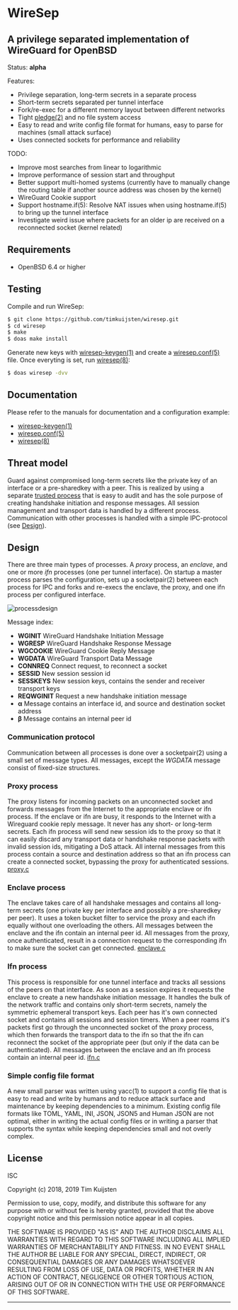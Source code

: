 # WireSep

## A privilege separated implementation of WireGuard for OpenBSD

Status: **alpha**

Features:
* Privilege separation, long-term secrets in a separate process
* Short-term secrets separated per tunnel interface
* Fork/re-exec for a different memory layout between different networks
* Tight [pledge(2)] and no file system access
* Easy to read and write config file format for humans, easy to parse for
  machines (small attack surface)
* Uses connected sockets for performance and reliability

TODO:
* Improve most searches from linear to logarithmic
* Improve performance of session start and throughput
* Better support multi-homed systems (currently have to manually change
  the routing table if another source address was chosen by the kernel)
* WireGuard Cookie support
* Support hostname.if(5): Resolve NAT issues when using hostname.if(5) to bring
  up the tunnel interface
* Investigate weird issue where packets for an older ip are received on a
  reconnected socket (kernel related)

## Requirements

* OpenBSD 6.4 or higher

## Testing

Compile and run WireSep:

```sh
$ git clone https://github.com/timkuijsten/wiresep.git
$ cd wiresep
$ make
$ doas make install
```

Generate new keys with [wiresep-keygen(1)] and create a [wiresep.conf(5)] file.
Once everyting is set, run [wiresep(8)]:

```sh
$ doas wiresep -dvv
```

## Documentation

Please refer to the manuals for documentation and a configuration example:
* [wiresep-keygen(1)]
* [wiresep.conf(5)]
* [wiresep(8)]

## Threat model

Guard against compromised long-term secrets like the private key of an interface
or a pre-sharedkey with a peer. This is realized by using a separate [trusted
process](enclave.c) that is easy to audit and has the sole purpose of creating
handshake initiation and response messages. All session management and transport
data is handled by a different process. Communication with other processes is
handled with a simple IPC-protocol (see [Design](#design)).

## Design

There are three main types of processes. A *proxy* process, an *enclave*, and
one or more *ifn* processes (one per tunnel interface). On startup a master
process parses the configuration, sets up a socketpair(2) between each process
for IPC and forks and re-execs the enclave, the proxy, and one ifn process per
configured interface.

![processdesign]

Message index:
* **WGINIT**	WireGuard Handshake Initiation Message
* **WGRESP**	WireGuard Handshake Response Message
* **WGCOOKIE**	WireGuard Cookie Reply Message
* **WGDATA**	WireGuard Transport Data Message
* **CONNREQ**	Connect request, to reconnect a socket
* **SESSID**	New session session id
* **SESSKEYS**	New session keys, contains the sender and receiver transport keys
* **REQWGINIT**	Request a new handshake initiation message
* **α**	Message contains an interface id, and source and destination socket address
* **β**	Message contains an internal peer id

### Communication protocol

Communication between all processes is done over a socketpair(2) using a small
set of message types. All messages, except the *WGDATA* message consist of
fixed-size structures.

### Proxy process

The proxy listens for incoming packets on an unconnected socket and forwards
messages from the Internet to the appropriate enclave or ifn process. If the
enclave or ifn are busy, it responds to the Internet with a Wireguard cookie
reply message. It never has any short- or long-term secrets. Each ifn process
will send new session ids to the proxy so that it can easily discard any
transport data or handshake response packets with invalid session ids,
mitigating a DoS attack. All internal messages from this process contain a
source and destination address so that an ifn process can create a connected
socket, bypassing the proxy for authenticated sessions.
[proxy.c](proxy.c)

### Enclave process

The enclave takes care of all handshake messages and contains all long-term
secrets (one private key per interface and possibly a pre-sharedkey per peer).
It uses a token bucket filter to service the proxy and each ifn equally without
one overloading the others. All messages between the enclave and the ifn contain
an internal peer id. All messages from the proxy, once authenticated, result in
a connection request to the corresponding ifn to make sure the socket can get
connected.
[enclave.c](enclave.c)

### Ifn process

This process is responsible for one tunnel interface and tracks all sessions of
the peers on that interface. As soon as a session expires it requests the
enclave to create a new handshake initiation message. It handles the bulk of the
network traffic and contains only short-term secrets, namely the symmetric
ephemeral transport keys. Each peer has it's own connected socket and contains
all sessions and session timers. When a peer roams it's packets first go through
the unconnected socket of the proxy process, which then forwards the transport
data to the ifn so that the ifn can reconnect the socket of the appropriate peer
(but only if the data can be authenticated). All messages between the enclave
and an ifn process contain an internal peer id.
[ifn.c](ifn.c)

### Simple config file format

A new small parser was written using yacc(1) to support a config file that is
easy to read and write by humans and to reduce attack surface and maintenance by
keeping dependencies to a minimum. Existing config file formats like TOML, YAML,
INI, JSON, JSON5 and Human JSON are not optimal, either in writing the actual
config files or in writing a parser that supports the syntax while keeping
dependencies small and not overly complex.

## License

ISC

Copyright (c) 2018, 2019 Tim Kuijsten

Permission to use, copy, modify, and distribute this software for any purpose
with or without fee is hereby granted, provided that the above copyright notice
and this permission notice appear in all copies.

THE SOFTWARE IS PROVIDED "AS IS" AND THE AUTHOR DISCLAIMS ALL WARRANTIES WITH
REGARD TO THIS SOFTWARE INCLUDING ALL IMPLIED WARRANTIES OF MERCHANTABILITY AND
FITNESS. IN NO EVENT SHALL THE AUTHOR BE LIABLE FOR ANY SPECIAL, DIRECT,
INDIRECT, OR CONSEQUENTIAL DAMAGES OR ANY DAMAGES WHATSOEVER RESULTING FROM LOSS
OF USE, DATA OR PROFITS, WHETHER IN AN ACTION OF CONTRACT, NEGLIGENCE OR OTHER
TORTIOUS ACTION, ARISING OUT OF OR IN CONNECTION WITH THE USE OR PERFORMANCE OF
THIS SOFTWARE.

---

[processdesign]: https://netsend.nl/wiresep/processdesign.svg?v0.5
[pledge(2)]: http://man.openbsd.org/pledge
[wiresep-keygen(1)]: https://netsend.nl/wiresep/wiresep-keygen.1.html
[wiresep.conf(5)]: https://netsend.nl/wiresep/wiresep.conf.5.html
[wiresep(8)]: https://netsend.nl/wiresep/wiresep.8.html
